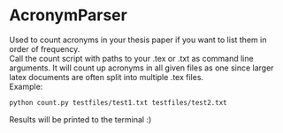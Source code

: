 # AcronymParser

Used to count acronyms in your thesis paper if you want to list them in order of frequency.  
Call the count script with paths to your .tex or .txt as command line arguments. It will count up acronyms in all given files as one since larger latex documents are often split into multiple .tex files.  
Example:  

```bash
python count.py testfiles/test1.txt testfiles/test2.txt
```

Results will be printed to the terminal :)


